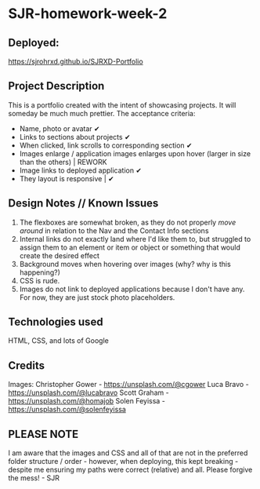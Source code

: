 # SJR-homework-week-2

## Deployed:
https://sjrohrxd.github.io/SJRXD-Portfolio

## Project Description
This is a portfolio created with the intent of showcasing projects. It will someday be much much prettier.
The acceptance criteria:
  - Name, photo or avatar ✔
  - Links to sections about projects ✔
  - When clicked, link scrolls to corresponding section ✔
  - Images enlarge / application images enlarges upon hover (larger in size than the others) | REWORK
  - Image links to deployed application ✔
  - They layout is responsive | ✔

## Design Notes // Known Issues
1. The flexboxes are somewhat broken, as they do not properly *move around* in relation to the Nav and the Contact Info sections
2. Internal links do not exactly land where I'd like them to, but struggled to assign them to an element or item or object or something that would create the desired effect
3. Background moves when hovering over images (why? why is this happening?)
4. CSS is rude.
5. Images do not link to deployed applications because I don't have any. For now, they are just stock photo placeholders.


## Technologies used
HTML, CSS, and lots of Google

## Credits
Images:
Christopher Gower - https://unsplash.com/@cgower
Luca Bravo - https://unsplash.com/@lucabravo
Scott Graham - https://unsplash.com/@homajob
Solen Feyissa - https://unsplash.com/@solenfeyissa

## PLEASE NOTE ##
I am aware that the images and CSS and all of that are not in the preferred folder structure / order - however, when deploying, this kept breaking - despite me ensuring my paths were correct (relative) and all. Please forgive the mess! - SJR
